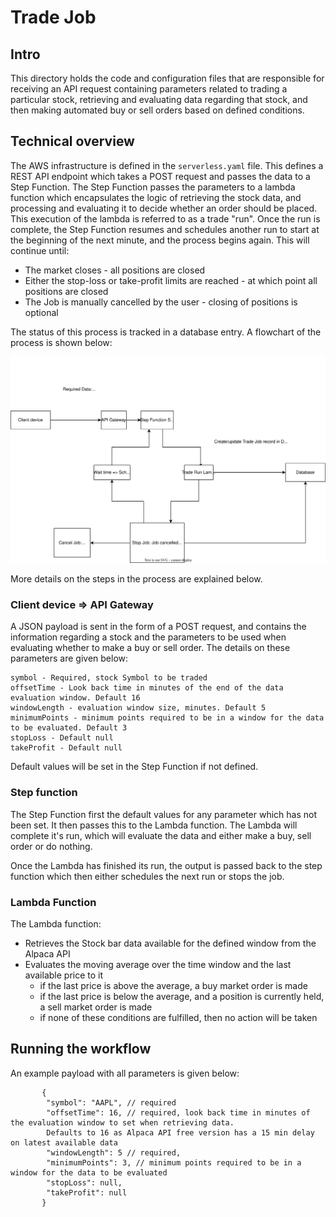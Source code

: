 # Trade Job

## Intro

This directory holds the code and configuration files that are responsible for receiving an API request containing
parameters related to trading a particular stock, retrieving and evaluating data regarding that stock, and then making
automated buy or sell orders based on defined conditions.

## Technical overview

The AWS infrastructure is defined in the `serverless.yaml` file. This defines a REST API endpoint which takes a POST
request and passes the data to a Step Function. The Step Function passes the parameters to a lambda function which
encapsulates the logic of retrieving the stock data, and processing and evaluating it to decide whether an order should
be placed. This execution of the lambda is referred to as a trade "run". Once the run is complete, the Step Function
resumes and schedules another run to start at the beginning of the next minute, and the process begins again. This will
continue until:

- The market closes - all positions are closed
- Either the stop-loss or take-profit limits are reached - at which point all positions are closed
- The Job is manually cancelled by the user - closing of positions is optional

The status of this process is tracked in a database entry. A flowchart of the process is shown below:

![Alt text here](images/workflow.svg)

More details on the steps in the process are explained below.

### Client device => API Gateway
A JSON payload is sent in the form of a POST request, and contains the information regarding a stock and the parameters to be used when evaluating whether to make a buy or sell order. The details on these parameters are given below:
```
symbol - Required, stock Symbol to be traded
offsetTime - Look back time in minutes of the end of the data evaluation window. Default 16
windowLength - evaluation window size, minutes. Default 5
minimumPoints - minimum points required to be in a window for the data to be evaluated. Default 3
stopLoss - Default null
takeProfit - Default null
```
Default values will be set in the Step Function if not defined.

### Step function
The Step Function first the default values for any parameter which has not been set. It then passes this to the Lambda function. The Lambda will complete it's run, which will evaluate the data and either make a buy, sell order or do nothing.

Once the Lambda has finished its run, the output is passed back to the step function which then either schedules the next run or stops the job.

### Lambda Function
The Lambda function:
- Retrieves the Stock bar data available for the defined window from the Alpaca API
- Evaluates the moving average over the time window and the last available price to it
  - if the last price is above the average, a buy market order is made 
  - if the last price is below the average, and a position is currently held, a sell market order is made
  - if none of these conditions are fulfilled, then no action will be taken

## Running the workflow
An example payload with all parameters is given below:

```
       {
        "symbol": "AAPL", // required
        "offsetTime": 16, // required, look back time in minutes of the evaluation window to set when retrieving data. 
        Defaults to 16 as Alpaca API free version has a 15 min delay on latest available data
        "windowLength": 5 // required, 
        "minimumPoints": 3, // minimum points required to be in a window for the data to be evaluated
        "stopLoss": null,
        "takeProfit": null
       }
```

